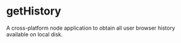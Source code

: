 # getHistory
A cross-platform node application to obtain all user browser history available on local disk. 
